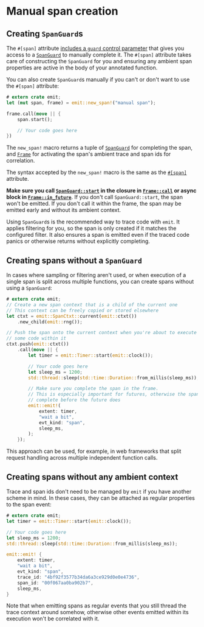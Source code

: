 # Manual span creation

## Creating `SpanGuard`s

The `#[span]` attribute [includes a `guard` control parameter](./manual-span-completion.md) that gives you access to a [`SpanGuard`](https://docs.rs/emit/0.11.9/emit/span/struct.SpanGuard.html) to manually complete it. The `#[span]` attribute takes care of constructing the `SpanGuard` for you and ensuring any ambient span properties are active in the body of your annotated function.

You can also create `SpanGuard`s manually if you can't or don't want to use the `#[span]` attribute:

```rust
# extern crate emit;
let (mut span, frame) = emit::new_span!("manual span");

frame.call(move || {
    span.start();

    // Your code goes here
})
```

The `new_span!` macro returns a tuple of [`SpanGuard`](https://docs.rs/emit/0.11.9/emit/span/struct.SpanGuard.html) for completing the span, and [`Frame`](https://docs.rs/emit/0.11.9/emit/frame/struct.Frame.html) for activating the span's ambient trace and span ids for correlation.

The syntax accepted by the `new_span!` macro is the same as the [`#[span]`](https://docs.rs/emit/0.11.9/emit/attr.span.html) attribute.

**Make sure you call [`SpanGuard::start`](https://docs.rs/emit/0.11.9/emit/span/struct.SpanGuard.html#method.start) in the closure in [`Frame::call`](https://docs.rs/emit/0.11.9/emit/frame/struct.Frame.html#method.call) or async block in [`Frame::in_future`](https://docs.rs/emit/0.11.9/emit/frame/struct.Frame.html#method.in_future)**. If you don't call `SpanGuard::start`, the span won't be emitted. If you don't call it within the frame, the span may be emitted early and without its ambient context.

Using `SpanGuard`s is the recommended way to trace code with `emit`. It applies filtering for you, so the span is only created if it matches the configured filter. It also ensures a span is emitted even if the traced code panics or otherwise returns without explicitly completing.

## Creating spans without a `SpanGuard`

In cases where sampling or filtering aren't used, or when execution of a single span is split across multiple functions, you can create spans without using a `SpanGuard`:

```rust
# extern crate emit;
// Create a new span context that is a child of the current one
// This context can be freely copied or stored elsewhere
let ctxt = emit::SpanCtxt::current(emit::ctxt())
    .new_child(emit::rng());

// Push the span onto the current context when you're about to execute
// some code within it
ctxt.push(emit::ctxt())
    .call(move || {
        let timer = emit::Timer::start(emit::clock());

        // Your code goes here
        let sleep_ms = 1200;
        std::thread::sleep(std::time::Duration::from_millis(sleep_ms));

        // Make sure you complete the span in the frame.
        // This is especially important for futures, otherwise the span may
        // complete before the future does
        emit::emit!(
            extent: timer,
            "wait a bit",
            evt_kind: "span",
            sleep_ms,
        );
    });
```

This approach can be used, for example, in web frameworks that split request handling across multiple independent function calls.

## Creating spans without any ambient context

Trace and span ids don't need to be managed by `emit` if you have another scheme in mind. In these cases, they can be attached as regular properties to the span event:

```rust
# extern crate emit;
let timer = emit::Timer::start(emit::clock());

// Your code goes here
let sleep_ms = 1200;
std::thread::sleep(std::time::Duration::from_millis(sleep_ms));

emit::emit! {
    extent: timer,
    "wait a bit",
    evt_kind: "span",
    trace_id: "4bf92f3577b34da6a3ce929d0e0e4736",
    span_id: "00f067aa0ba902b7",
    sleep_ms,
}
```

Note that when emitting spans as regular events that you still thread the trace context around somehow, otherwise other events emitted within its execution won't be correlated with it.
